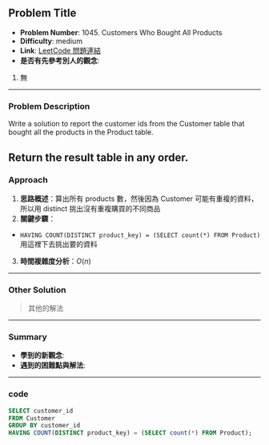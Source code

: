## Problem Title

- **Problem Number**:  1045. Customers Who Bought All Products
- **Difficulty**: medium
- **Link**: [LeetCode 問題連結](https://leetcode.com/problems/customers-who-bought-all-products/description/?envType=study-plan-v2&envId=top-sql-50)
- **是否有先參考別人的觀念**:
1. 無
---

### Problem Description

Write a solution to report the customer ids from the Customer table that bought all the products in the Product table.

Return the result table in any order.
---

### Approach

1. **思路概述**：算出所有 products 數，然後因為 Customer 可能有重複的資料，所以用 distinct 挑出沒有重複購買的不同商品
2. **關鍵步驟**：
  - `HAVING COUNT(DISTINCT product_key) = (SELECT count(*) FROM Product)` 用這裡下去挑出要的資料
3. **時間複雜度分析**：$O(n)$

---

### Other Solution

> 其他的解法

---
### Summary

- **學到的新觀念**:
- **遇到的困難點與解法**:

---

### code
```sql
SELECT customer_id
FROM Customer
GROUP BY customer_id
HAVING COUNT(DISTINCT product_key) = (SELECT count(*) FROM Product);
```